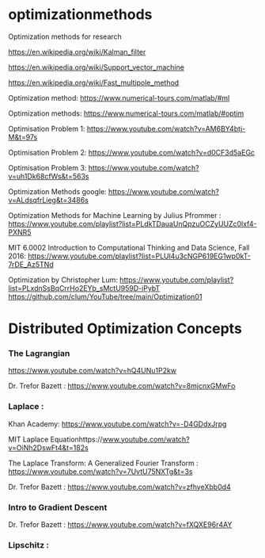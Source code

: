 # optimizationmethods
Optimization methods for research

https://en.wikipedia.org/wiki/Kalman_filter

https://en.wikipedia.org/wiki/Support_vector_machine

https://en.wikipedia.org/wiki/Fast_multipole_method

Optimization method: https://www.numerical-tours.com/matlab/#ml

Optimization methods: https://www.numerical-tours.com/matlab/#optim

Optimisation Problem 1: https://www.youtube.com/watch?v=AM6BY4btj-M&t=97s

Optimisation Problem 2: https://www.youtube.com/watch?v=d0CF3d5aEGc

Optimisation Problem 3: https://www.youtube.com/watch?v=uh1Dk68cfWs&t=563s

Optimization Methods google: https://www.youtube.com/watch?v=ALdsqfrLieg&t=3486s

Optimization Methods for Machine Learning by Julius Pfrommer : https://www.youtube.com/playlist?list=PLdkTDauaUnQpzuOCZyUUZc0lxf4-PXNR5

MIT 6.0002 Introduction to Computational Thinking and Data Science, Fall 2016: https://www.youtube.com/playlist?list=PLUl4u3cNGP619EG1wp0kT-7rDE_Az5TNd

Optimization by Christopher Lum: https://www.youtube.com/playlist?list=PLxdnSsBqCrrHo2EYb_sMctU959D-iPybT 
https://github.com/clum/YouTube/tree/main/Optimization01

<h1>Distributed Optimization Concepts</h1>

<h3>The Lagrangian</h3>

https://www.youtube.com/watch?v=hQ4UNu1P2kw

Dr. Trefor Bazett : https://www.youtube.com/watch?v=8mjcnxGMwFo

<h3>Laplace :</h3> 

Khan Academy: https://www.youtube.com/watch?v=-D4GDdxJrpg

MIT Laplace Equationhttps://www.youtube.com/watch?v=OiNh2DswFt4&t=182s

The Laplace Transform: A Generalized Fourier Transform : https://www.youtube.com/watch?v=7UvtU75NXTg&t=3s

Dr. Trefor Bazett : https://www.youtube.com/watch?v=zfhyeXbb0d4

<h3>Intro to Gradient Descent </h3>

Dr. Trefor Bazett : https://www.youtube.com/watch?v=fXQXE96r4AY

<h3>Lipschitz :</h3> 



 
